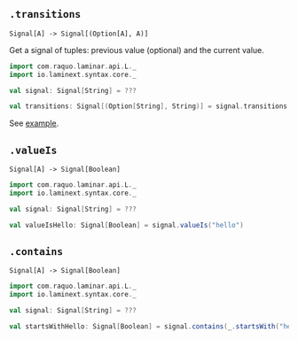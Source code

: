 ## `.transitions`

`Signal[A] -> Signal[(Option[A], A)]`

Get a signal of tuples: previous value (optional) and the current value. 

```scala
import com.raquo.laminar.api.L._
import io.laminext.syntax.core._

val signal: Signal[String] = ???

val transitions: Signal[(Option[String], String)] = signal.transitions
```

See [example](/core/example-signal-transitions).

## `.valueIs`

`Signal[A] -> Signal[Boolean]`

```scala
import com.raquo.laminar.api.L._
import io.laminext.syntax.core._

val signal: Signal[String] = ???

val valueIsHello: Signal[Boolean] = signal.valueIs("hello")
```

## `.contains`

`Signal[A] -> Signal[Boolean]`

```scala
import com.raquo.laminar.api.L._
import io.laminext.syntax.core._

val signal: Signal[String] = ???

val startsWithHello: Signal[Boolean] = signal.contains(_.startsWith("hello"))
```
